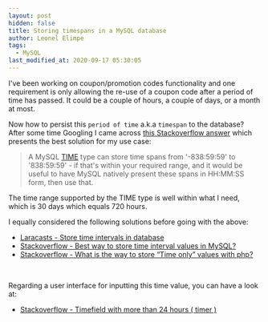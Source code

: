 ```yaml
---
layout: post
hidden: false
title: Storing timespans in a MySQL database
author: Leonel Elimpe
tags:
  - MySQL
last_modified_at: 2020-09-17 05:30:05
---
```

I've been working on coupon/promotion codes functionality and one requirement is only allowing the re-use of a coupon code after a period of time has passed. It could be a couple of hours, a couple of days, or a month at most.

Now how to persist this `period of time` a.k.a `timespan` to the database? After some time Googling I came across [this Stackoverflow answer](https://stackoverflow.com/a/3867631/6924437) which presents the best solution for my use case:

> A MySQL [TIME](http://dev.mysql.com/doc/refman/5.1/en/time.html) type can store time spans from '-838:59:59' to '838:59:59' - if that's within your required range, and it would be useful to have MySQL natively present these spans in HH:MM:SS form, then use that.

The time range supported by the TIME type is well within what I need, which is 30 days which equals 720 hours.

I equally considered the following solutions before going with the above:

* [Laracasts - Store time intervals in database](https://laracasts.com/discuss/channels/laravel/store-time-intervals-in-database?reply=519170)
* [Stackoverflow - Best way to store time interval values in MySQL?](https://stackoverflow.com/a/1540166/6924437)
* [Stackoverflow - What is the way to store “Time only” values with php?](https://stackoverflow.com/a/4604417/6924437)

<br>

Regarding a user interface for inputting this time value, you can have a look at:

* [Stackoverflow - Timefield with more than 24 hours ( timer )](https://stackoverflow.com/a/40127877/6924437)